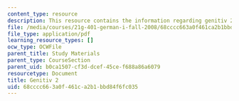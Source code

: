 ```yaml
---
content_type: resource
description: This resource contains the information regarding genitiv 2.
file: /media/courses/21g-401-german-i-fall-2008/68cccc663a0f461ca2b1bbd84f6fc035_MIT21G_401F08_genitiv2.pdf
file_type: application/pdf
learning_resource_types: []
ocw_type: OCWFile
parent_title: Study Materials
parent_type: CourseSection
parent_uid: b0ca1507-cf3d-dcef-45ce-f688a86a6079
resourcetype: Document
title: Genitiv 2
uid: 68cccc66-3a0f-461c-a2b1-bbd84f6fc035
---
```

